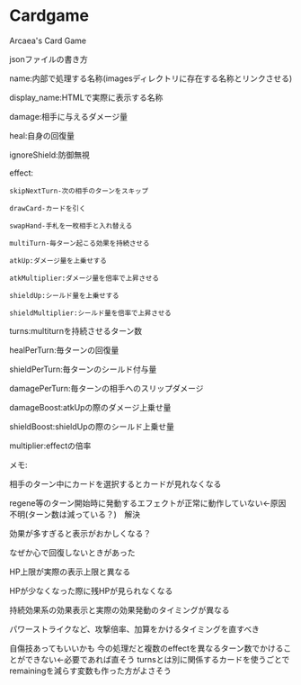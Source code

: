 # Cardgame
Arcaea's Card Game

jsonファイルの書き方

name:内部で処理する名称(imagesディレクトリに存在する名称とリンクさせる)

display_name:HTMLで実際に表示する名称

damage:相手に与えるダメージ量

heal:自身の回復量

ignoreShield:防御無視

effect:

    skipNextTurn-次の相手のターンをスキップ
    
    drawCard-カードを引く
    
    swapHand-手札を一枚相手と入れ替える
    
    multiTurn-毎ターン起こる効果を持続させる
    
    atkUp:ダメージ量を上乗せする
    
    atkMultiplier:ダメージ量を倍率で上昇させる
    
    shieldUp:シールド量を上乗せする
    
    shieldMultiplier:シールド量を倍率で上昇させる
    
turns:multiturnを持続させるターン数

healPerTurn:毎ターンの回復量

shieldPerTurn:毎ターンのシールド付与量

damagePerTurn:毎ターンの相手へのスリップダメージ

damageBoost:atkUpの際のダメージ上乗せ量

shieldBoost:shieldUpの際のシールド上乗せ量

multiplier:effectの倍率



メモ:

相手のターン中にカードを選択するとカードが見れなくなる

regene等のターン開始時に発動するエフェクトが正常に動作していない←原因不明(ターン数は減っている？)　解決

効果が多すぎると表示がおかしくなる？

なぜか心で回復しないときがあった

HP上限が実際の表示上限と異なる

HPが少なくなった際に残HPが見られなくなる

持続効果系の効果表示と実際の効果発動のタイミングが異なる

パワーストライクなど、攻撃倍率、加算をかけるタイミングを直すべき

自傷技あってもいいかも
今の処理だと複数のeffectを異なるターン数でかけることができない←必要であれば直そう
turnsとは別に関係するカードを使うごとでremainingを減らす変数も作った方がよさそう
